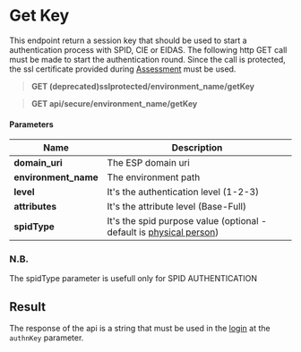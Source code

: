 # Get Key

This endpoint return a session key that should be used to start a authentication process with SPID, CIE or EIDAS.
The following http GET call must be made to start the authentication round. Since the call is protected, the ssl certificate provided during [Assessment](../configuration.md) must be used.


> **GET (deprecated)sslprotected/environment_name/getKey**

> **GET api/secure/environment_name/getKey**

#### Parameters

Name | Description
------------- | -------------
 **domain_uri** | The ESP domain uri
 **environment_name** | The environment path
 **level** | It's the authentication level (1-2-3)
 **attributes** | It's the attribute level (Base-Full)
 **spidType** | It's the spid purpose value (optional -  default is [physical person](https://www.agid.gov.it/sites/default/files/repository_files/spid-avviso-n18_v.2-_autenticazione_persona_giuridica_o_uso_professionale_per_la_persona_giuridica.pdf))

### N.B.
The spidType parameter is usefull only for SPID AUTHENTICATION


## Result

The response of the api is a string that must be used in the [login](./login.md) at the `authnKey` parameter.

